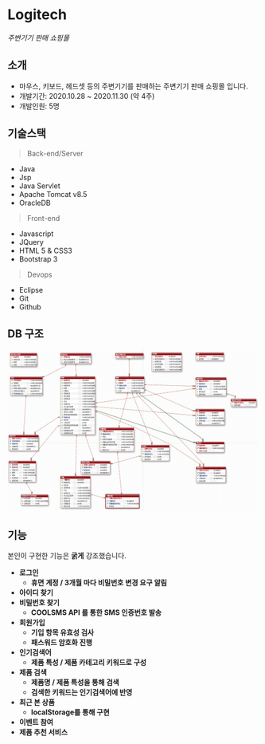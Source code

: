 # Logitech
_주변기기 판매 쇼핑몰_

## 소개

- 마우스, 키보드, 헤드셋 등의 주변기기를  판매하는 주변기기 판매 쇼핑몰 입니다.
- 개발기간: 2020.10.28 ~ 2020.11.30 (약 4주)
- 개발인원: 5명

## 기술스택

> Back-end/Server

- Java
- Jsp
- Java Servlet
- Apache Tomcat v8.5
- OracleDB

> Front-end

- Javascript
- JQuery
- HTML 5 & CSS3
- Bootstrap 3

> Devops

- Eclipse
- Git
- Github

## DB 구조

![exerd](https://github.com/tnqlsdl1300/GitHub/blob/ce51d037025fed42a9586c8561aeda0d71afd944/shoppingmall_src/exerd.PNG)

## 기능

본인이 구현한 기능은 **굵게** 강조했습니다.

- **로그인**
  - **휴면 계정 / 3개월 마다 비밀번호 변경 요구 알림**
- **아이디 찾기**
- **비밀번호 찾기**
  - **COOLSMS API 를 통한 SMS 인증번호 발송**
- **회원가입**
  - **기입 항목 유효성 검사**
  - **패스워드 암호화 진행**
- **인기검색어**
  - **제품 특성 / 제품 카테고리 키워드로  구성**
- **제품 검색**
  - **제품명 / 제품 특성을 통해 검색**
  - **검색한 키워드는 인기검색어에 반영**
- **최근 본 상품**
  - **localStorage를 통해 구현**
- **이벤트 참여**
- **제품 추천 서비스**







